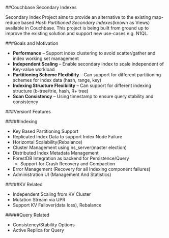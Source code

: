 ##Couchbase Secondary Indexes

Secondary Index Project aims to provide an alternative to the existing map-reduce based 
*Hash Partitioned Secondary Indexes*(known as Views) available in Couchbase.
This project is being built from ground up to improve the existing solution and
support new use-cases e.g. N1QL.

###Goals and Motivation

- **Performance** – Support index clustering to avoid scatter/gather and index working set management
- **Independent Scaling** – Enable secondary index to scale independent of Key-value workload
- **Partitioning Scheme Flexibility** – Can support for different partitioning schemes for index data (hash, range, key)
- **Indexing Structure Flexibility** – Can support for different indexing structure (b-tree/trie, hash, R+ tree)
- **Scan Consistency** – Using timestamp to ensure query stability and consistency


###Version1 Features

#####Indexing
- Key Based Partitioning Support
- Replicated Index Data to support Index Node Failure
- Horizontal Scalability(Rebalance) 
- Cluster Management using ns_server(master election)
- Distributed Index Metadata Management
- ForestDB Integration as backend for Persistence/Query
  - Support for Crash Recovery and Compaction
- Error Management (Recovery for all Indexing component failures)
- Administration UI (Management And Statistics)

#####KV Related
- Independent Scaling from KV Cluster
- Mutation Stream via UPR
- Support KV Failover(data loss), Rebalance

#####Query Related
- Consistency/Stability Options
- Active Replica for Query



